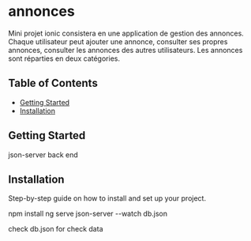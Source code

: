 # annonces
Mini projet ionic consistera en une application de gestion des annonces. Chaque utilisateur peut ajouter une annonce, consulter ses propres annonces, consulter les annonces des autres utilisateurs. Les annonces sont réparties en deux catégories.

## Table of Contents

- [Getting Started](#getting-started)
- [Installation](#installation)


## Getting Started
json-server back end 

## Installation

Step-by-step guide on how to install and set up your project.

npm install
ng serve
json-server --watch db.json

check db.json for check data
